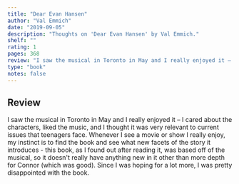 ```yaml
---
title: "Dear Evan Hansen"
author: "Val Emmich"
date: "2019-09-05"
description: "Thoughts on 'Dear Evan Hansen' by Val Emmich."
shelf: ""
rating: 1
pages: 368
review: "I saw the musical in Toronto in May and I really enjoyed it – I cared about the characters, liked the music, and I thought it was very relevant to current issues that teenagers face. Whenever I see a movie or show I really enjoy, my instinct is to find the book and see what new facets of the story it introduces - this book, as I found out after reading it, was based off of the musical, so it doesn't really have anything new in it other than more depth for Connor (which was good). Since I was hoping for a lot more, I was pretty disappointed with the book."
type: "book"
notes: false
---
```


## Review

I saw the musical in Toronto in May and I really enjoyed it – I cared about the characters, liked the music, and I thought it was very relevant to current issues that teenagers face. Whenever I see a movie or show I really enjoy, my instinct is to find the book and see what new facets of the story it introduces - this book, as I found out after reading it, was based off of the musical, so it doesn't really have anything new in it other than more depth for Connor (which was good). Since I was hoping for a lot more, I was pretty disappointed with the book.
